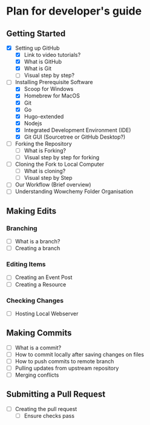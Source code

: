 # Plan for developer's guide

## Getting Started

- [x] Setting up GitHub
  - [x] Link to video tutorials?
  - [x] What is GitHub
  - [x] What is Git
  - [ ] Visual step by step?
- [ ] Installing Prerequisite Software
  - [x] Scoop for Windows
  - [x] Homebrew for MacOS
  - [x] Git
  - [x] Go
  - [x] Hugo-extended
  - [x] Nodejs
  - [x] Integrated Development Environment (IDE)
  - [x] Git GUI (Sourcetree or GitHub Desktop?)
- [ ] Forking the Repository
  - [ ] What is Forking?
  - [ ] Visual step by step for forking
- [ ] Cloning the Fork to Local Computer
  - [ ] What is cloning?
  - [ ] Visual step by Step
- [ ] Our Workflow (Brief overview)
- [ ] Understanding Wowchemy Folder Organisation

## Making Edits

### Branching

- [ ] What is a branch?
- [ ] Creating a branch

### Editing Items

- [ ] Creating an Event Post
- [ ] Creating a Resource

### Checking Changes

- [ ] Hosting Local Webserver

## Making Commits

- [ ] What is a commit?
- [ ] How to commit locally after saving changes on files
- [ ] How to push commits to remote branch
- [ ] Pulling updates from upstream repository
- [ ] Merging conflicts

## Submitting a Pull Request

- [ ] Creating the pull request
  - [ ] Ensure checks pass
